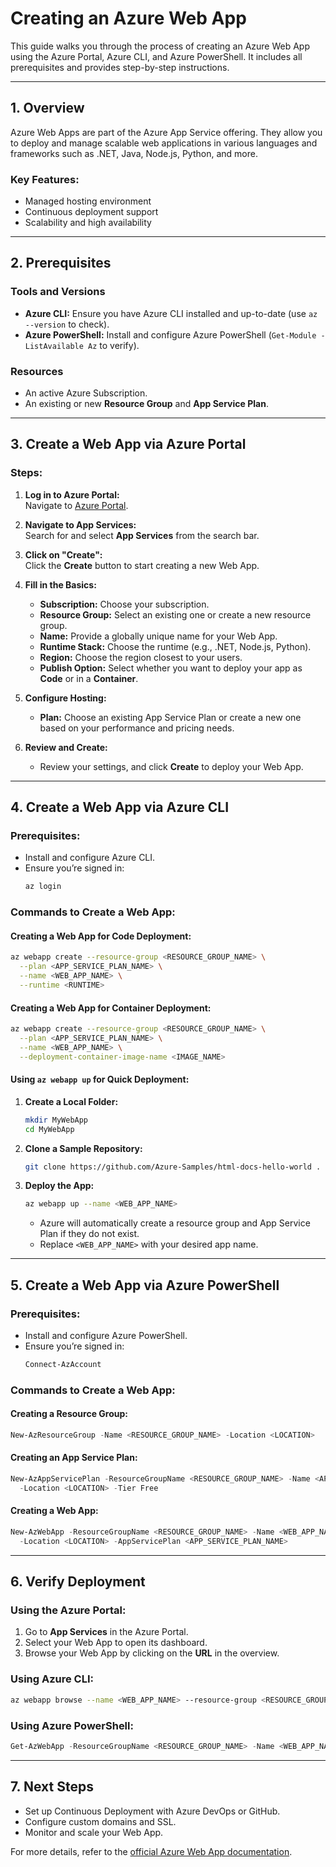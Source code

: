 # Creating an Azure Web App  

This guide walks you through the process of creating an Azure Web App using the Azure Portal, Azure CLI, and Azure PowerShell. It includes all prerequisites and provides step-by-step instructions.  

---

## 1. Overview  
Azure Web Apps are part of the Azure App Service offering. They allow you to deploy and manage scalable web applications in various languages and frameworks such as .NET, Java, Node.js, Python, and more.  

### Key Features:
- Managed hosting environment  
- Continuous deployment support  
- Scalability and high availability  


---

## 2. Prerequisites  

### Tools and Versions
- **Azure CLI:** Ensure you have Azure CLI installed and up-to-date (use `az --version` to check).  
- **Azure PowerShell:** Install and configure Azure PowerShell (`Get-Module -ListAvailable Az` to verify).  


### Resources
- An active Azure Subscription.  
- An existing or new **Resource Group** and **App Service Plan**.  

---

## 3. Create a Web App via Azure Portal  

### Steps:
1. **Log in to Azure Portal:**  
   Navigate to [Azure Portal](https://portal.azure.com).  

2. **Navigate to App Services:**  
   Search for and select **App Services** from the search bar.  

3. **Click on "Create":**  
   Click the **Create** button to start creating a new Web App.  

4. **Fill in the Basics:**
   - **Subscription:** Choose your subscription.  
   - **Resource Group:** Select an existing one or create a new resource group.  
   - **Name:** Provide a globally unique name for your Web App.  
   - **Runtime Stack:** Choose the runtime (e.g., .NET, Node.js, Python).  
   - **Region:** Choose the region closest to your users.  
   - **Publish Option:** Select whether you want to deploy your app as **Code** or in a **Container**.  

5. **Configure Hosting:**
   - **Plan:** Choose an existing App Service Plan or create a new one based on your performance and pricing needs.  

6. **Review and Create:**  
   - Review your settings, and click **Create** to deploy your Web App.  

---

## 4. Create a Web App via Azure CLI  

### Prerequisites:
- Install and configure Azure CLI.  
- Ensure you’re signed in:  
  ```bash
  az login
  ```

### Commands to Create a Web App:

#### Creating a Web App for Code Deployment:
```bash
az webapp create --resource-group <RESOURCE_GROUP_NAME> \
  --plan <APP_SERVICE_PLAN_NAME> \
  --name <WEB_APP_NAME> \
  --runtime <RUNTIME>
```

#### Creating a Web App for Container Deployment:
```bash
az webapp create --resource-group <RESOURCE_GROUP_NAME> \
  --plan <APP_SERVICE_PLAN_NAME> \
  --name <WEB_APP_NAME> \
  --deployment-container-image-name <IMAGE_NAME>
```

#### Using `az webapp up` for Quick Deployment:
1. **Create a Local Folder:**
   ```bash
   mkdir MyWebApp
   cd MyWebApp
   ```
2. **Clone a Sample Repository:**
   ```bash
   git clone https://github.com/Azure-Samples/html-docs-hello-world .
   ```
3. **Deploy the App:**
   ```bash
   az webapp up --name <WEB_APP_NAME>
   ```
   - Azure will automatically create a resource group and App Service Plan if they do not exist.  
   - Replace `<WEB_APP_NAME>` with your desired app name.  

---

## 5. Create a Web App via Azure PowerShell  

### Prerequisites:
- Install and configure Azure PowerShell.  
- Ensure you’re signed in:  
  ```powershell
  Connect-AzAccount
  ```

### Commands to Create a Web App:

#### Creating a Resource Group:
```powershell
New-AzResourceGroup -Name <RESOURCE_GROUP_NAME> -Location <LOCATION>
```

#### Creating an App Service Plan:
```powershell
New-AzAppServicePlan -ResourceGroupName <RESOURCE_GROUP_NAME> -Name <APP_SERVICE_PLAN_NAME> \
  -Location <LOCATION> -Tier Free
```

#### Creating a Web App:
```powershell
New-AzWebApp -ResourceGroupName <RESOURCE_GROUP_NAME> -Name <WEB_APP_NAME> \
  -Location <LOCATION> -AppServicePlan <APP_SERVICE_PLAN_NAME>
```

---

## 6. Verify Deployment  

### Using the Azure Portal:
1. Go to **App Services** in the Azure Portal.  
2. Select your Web App to open its dashboard.  
3. Browse your Web App by clicking on the **URL** in the overview.  

### Using Azure CLI:
```bash
az webapp browse --name <WEB_APP_NAME> --resource-group <RESOURCE_GROUP_NAME>
```

### Using Azure PowerShell:
```powershell
Get-AzWebApp -ResourceGroupName <RESOURCE_GROUP_NAME> -Name <WEB_APP_NAME>
```

---

## 7. Next Steps  

- Set up Continuous Deployment with Azure DevOps or GitHub.  
- Configure custom domains and SSL.  
- Monitor and scale your Web App.  

For more details, refer to the [official Azure Web App documentation](https://learn.microsoft.com/en-us/azure/app-service/).
